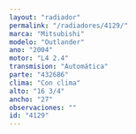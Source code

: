 ```yaml
---
layout: "radiador"
permalink: "/radiadores/4129/"
marca: "Mitsubishi"
modelo: "Outlander"
ano: "2004"
motor: "L4 2.4"
transmision: "Automática"
parte: "432686"
clima: "Con clima"
alto: "16 3/4"
ancho: "27"
observaciones: ""
id: "4129"
---
```


